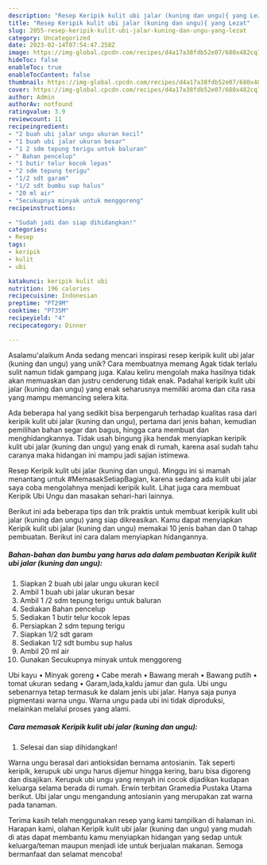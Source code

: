```yaml
---
description: "Resep Keripik kulit ubi jalar (kuning dan ungu){ yang Lezat"
title: "Resep Keripik kulit ubi jalar (kuning dan ungu){ yang Lezat"
slug: 2055-resep-keripik-kulit-ubi-jalar-kuning-dan-ungu-yang-lezat
category: Uncategorized
date: 2023-02-14T07:54:47.258Z
image: https://img-global.cpcdn.com/recipes/d4a17a38fdb52e07/680x482cq70/keripik-kulit-ubi-jalar-kuning-dan-ungu-foto-resep-utama.jpg
hideToc: false
enableToc: true
enableTocContent: false
thumbnail: https://img-global.cpcdn.com/recipes/d4a17a38fdb52e07/680x482cq70/keripik-kulit-ubi-jalar-kuning-dan-ungu-foto-resep-utama.jpg
cover: https://img-global.cpcdn.com/recipes/d4a17a38fdb52e07/680x482cq70/keripik-kulit-ubi-jalar-kuning-dan-ungu-foto-resep-utama.jpg
author: Admin
authorAv: notfound
ratingvalue: 3.9
reviewcount: 11
recipeingredient:
- "2 buah ubi jalar ungu ukuran kecil"
- "1 buah ubi jalar ukuran besar"
- "1 2 sdm tepung terigu untuk baluran"
- " Bahan pencelup"
- "1 butir telur kocok lepas"
- "2 sdm tepung terigu"
- "1/2 sdt garam"
- "1/2 sdt bumbu sup halus"
- "20 ml air"
- "Secukupnya minyak untuk menggoreng"
recipeinstructions:

- "Sudah jadi dan siap dihidangkan!"
categories:
- Resep
tags:
- keripik
- kulit
- ubi

katakunci: keripik kulit ubi 
nutrition: 196 calories
recipecuisine: Indonesian
preptime: "PT29M"
cooktime: "PT35M"
recipeyield: "4"
recipecategory: Dinner

---
```



Asalamu'alaikum Anda sedang mencari inspirasi resep keripik kulit ubi jalar (kuning dan ungu) yang unik? Cara membuatnya memang Agak tidak terlalu sulit namun tidak gampang juga. Kalau keliru mengolah maka hasilnya tidak akan memuaskan dan justru cenderung tidak enak. Padahal keripik kulit ubi jalar (kuning dan ungu) yang enak seharusnya memiliki aroma dan cita rasa yang mampu memancing selera kita.


Ada beberapa hal yang sedikit bisa berpengaruh terhadap kualitas rasa dari keripik kulit ubi jalar (kuning dan ungu), pertama dari jenis bahan, kemudian pemilihan bahan segar dan bagus, hingga cara membuat dan menghidangkannya. Tidak usah bingung jika hendak menyiapkan keripik kulit ubi jalar (kuning dan ungu) yang enak di rumah, karena asal sudah tahu caranya maka hidangan ini mampu jadi sajian istimewa.

Resep Keripik kulit ubi jalar (kuning dan ungu). Minggu ini si mamah menantang untuk #MemasakSetiapBagian, karena sedang ada kulit ubi jalar saya coba mengolahnya menjadi keripik kulit. Lihat juga cara membuat Keripik Ubi Ungu dan masakan sehari-hari lainnya.


Berikut ini ada beberapa tips dan trik praktis untuk membuat keripik kulit ubi jalar (kuning dan ungu) yang siap dikreasikan. Kamu dapat menyiapkan Keripik kulit ubi jalar (kuning dan ungu) memakai 10 jenis bahan dan 0 tahap pembuatan. Berikut ini cara dalam menyiapkan hidangannya.

<!--inarticleads1-->

##### Bahan-bahan dan bumbu yang harus ada dalam pembuatan Keripik kulit ubi jalar (kuning dan ungu):

1. Siapkan 2 buah ubi jalar ungu ukuran kecil
1. Ambil 1 buah ubi jalar ukuran besar
1. Ambil 1 /2 sdm tepung terigu untuk baluran
1. Sediakan  Bahan pencelup
1. Sediakan 1 butir telur kocok lepas
1. Persiapkan 2 sdm tepung terigu
1. Siapkan 1/2 sdt garam
1. Sediakan 1/2 sdt bumbu sup halus
1. Ambil 20 ml air
1. Gunakan Secukupnya minyak untuk menggoreng


Ubi kayu • Minyak goreng • Cabe merah • Bawang merah • Bawang putih • tomat ukuran sedang • Garam,lada,kaldu jamur dan gula. Ubi ungu sebenarnya tetap termasuk ke dalam jenis ubi jalar. Hanya saja punya pigmentasi warna ungu. Warna ungu pada ubi ini tidak diproduksi, melainkan melalui proses yang alami. 

<!--inarticleads2-->

##### Cara memasak Keripik kulit ubi jalar (kuning dan ungu):


1. Selesai dan siap dihidangkan!

Warna ungu berasal dari antioksidan bernama antosianin. Tak seperti keripik, kerupuk ubi ungu harus dijemur hingga kering, baru bisa digoreng dan disajikan. Kerupuk ubi ungu yang renyah ini cocok dijadikan kudapan keluarga selama berada di rumah. Erwin terbitan Gramedia Pustaka Utama berikut. Ubi jalar ungu mengandung antosianin yang merupakan zat warna pada tanaman. 

Terima kasih telah menggunakan resep yang kami tampilkan di halaman ini. Harapan kami, olahan Keripik kulit ubi jalar (kuning dan ungu) yang mudah di atas dapat membantu kamu menyiapkan hidangan yang sedap untuk keluarga/teman maupun menjadi ide untuk berjualan makanan. Semoga bermanfaat dan selamat mencoba!
